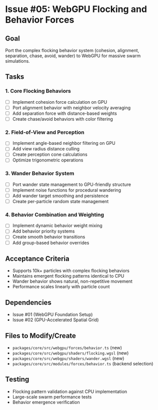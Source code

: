 # Issue #05: WebGPU Flocking and Behavior Forces

## Goal
Port the complex flocking behavior system (cohesion, alignment, separation, chase, avoid, wander) to WebGPU for massive swarm simulations.

## Tasks

### 1. Core Flocking Behaviors
- [ ] Implement cohesion force calculation on GPU
- [ ] Port alignment behavior with neighbor velocity averaging
- [ ] Add separation force with distance-based weights
- [ ] Create chase/avoid behaviors with color filtering

### 2. Field-of-View and Perception
- [ ] Implement angle-based neighbor filtering on GPU
- [ ] Add view radius distance culling
- [ ] Create perception cone calculations
- [ ] Optimize trigonometric operations

### 3. Wander Behavior System
- [ ] Port wander state management to GPU-friendly structure
- [ ] Implement noise functions for procedural wandering
- [ ] Add wander target smoothing and persistence
- [ ] Create per-particle random state management

### 4. Behavior Combination and Weighting
- [ ] Implement dynamic behavior weight mixing
- [ ] Add behavior priority systems
- [ ] Create smooth behavior transitions
- [ ] Add group-based behavior overrides

## Acceptance Criteria
- Supports 10k+ particles with complex flocking behaviors
- Maintains emergent flocking patterns identical to CPU
- Wander behavior shows natural, non-repetitive movement
- Performance scales linearly with particle count

## Dependencies
- Issue #01 (WebGPU Foundation Setup)
- Issue #02 (GPU-Accelerated Spatial Grid)

## Files to Modify/Create
- `packages/core/src/webgpu/forces/behavior.ts` (new)
- `packages/core/src/webgpu/shaders/flocking.wgsl` (new)
- `packages/core/src/webgpu/shaders/wander.wgsl` (new)
- `packages/core/src/modules/forces/behavior.ts` (backend selection)

## Testing
- Flocking pattern validation against CPU implementation
- Large-scale swarm performance tests
- Behavior emergence verification